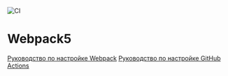 ![CI](https://github.com/LagutaNV2/js-3_HW_01-env/actions/workflows/web.yml/badge.svg)

<!-- [![Build status](https://ci.appveyor.com/api/projects/status/rrreb10dw6v1nair?svg=true)](https://ci.appveyor.com/project/LagutaNV2/js-3-hw-env) -->


# Webpack5

[Руководство по настройке Webpack](https://webpack.js.org/guides/)
[Руководство по настройке GitHub Actions](https://docs.github.com/en/actions/quickstart)
